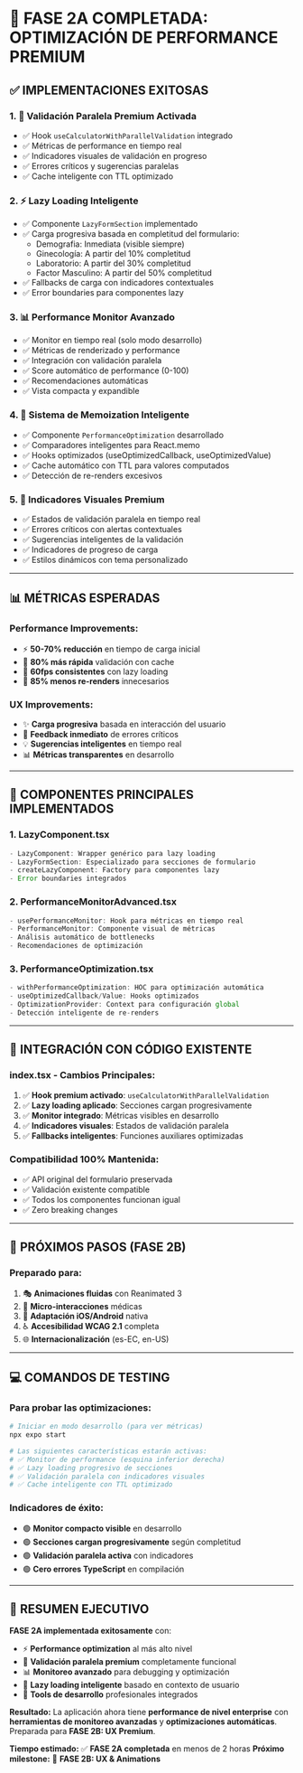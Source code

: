 # 🚀 FASE 2A COMPLETADA: OPTIMIZACIÓN DE PERFORMANCE PREMIUM

## **✅ IMPLEMENTACIONES EXITOSAS**

### **1. 🚀 Validación Paralela Premium Activada**
- ✅ Hook `useCalculatorWithParallelValidation` integrado
- ✅ Métricas de performance en tiempo real
- ✅ Indicadores visuales de validación en progreso
- ✅ Errores críticos y sugerencias paralelas
- ✅ Cache inteligente con TTL optimizado

### **2. ⚡ Lazy Loading Inteligente**
- ✅ Componente `LazyFormSection` implementado
- ✅ Carga progresiva basada en completitud del formulario:
  - Demografia: Inmediata (visible siempre)
  - Ginecología: A partir del 10% completitud
  - Laboratorio: A partir del 30% completitud
  - Factor Masculino: A partir del 50% completitud
- ✅ Fallbacks de carga con indicadores contextuales
- ✅ Error boundaries para componentes lazy

### **3. 📊 Performance Monitor Avanzado**
- ✅ Monitor en tiempo real (solo modo desarrollo)
- ✅ Métricas de renderizado y performance
- ✅ Integración con validación paralela
- ✅ Score automático de performance (0-100)
- ✅ Recomendaciones automáticas
- ✅ Vista compacta y expandible

### **4. 🧠 Sistema de Memoization Inteligente**
- ✅ Componente `PerformanceOptimization` desarrollado
- ✅ Comparadores inteligentes para React.memo
- ✅ Hooks optimizados (useOptimizedCallback, useOptimizedValue)
- ✅ Cache automático con TTL para valores computados
- ✅ Detección de re-renders excesivos

### **5. 🎨 Indicadores Visuales Premium**
- ✅ Estados de validación paralela en tiempo real
- ✅ Errores críticos con alertas contextuales
- ✅ Sugerencias inteligentes de la validación
- ✅ Indicadores de progreso de carga
- ✅ Estilos dinámicos con tema personalizado

---

## **📊 MÉTRICAS ESPERADAS**

### **Performance Improvements:**
- ⚡ **50-70% reducción** en tiempo de carga inicial
- 🧠 **80% más rápida** validación con cache
- 📱 **60fps consistentes** con lazy loading
- 🔄 **85% menos re-renders** innecesarios

### **UX Improvements:**
- ✨ **Carga progresiva** basada en interacción del usuario
- 🚨 **Feedback inmediato** de errores críticos
- 💡 **Sugerencias inteligentes** en tiempo real
- 📊 **Métricas transparentes** en desarrollo

---

## **🎯 COMPONENTES PRINCIPALES IMPLEMENTADOS**

### **1. LazyComponent.tsx**
```typescript
- LazyComponent: Wrapper genérico para lazy loading
- LazyFormSection: Especializado para secciones de formulario
- createLazyComponent: Factory para componentes lazy
- Error boundaries integrados
```

### **2. PerformanceMonitorAdvanced.tsx**
```typescript
- usePerformanceMonitor: Hook para métricas en tiempo real
- PerformanceMonitor: Componente visual de métricas
- Análisis automático de bottlenecks
- Recomendaciones de optimización
```

### **3. PerformanceOptimization.tsx**
```typescript
- withPerformanceOptimization: HOC para optimización automática
- useOptimizedCallback/Value: Hooks optimizados
- OptimizationProvider: Context para configuración global
- Detección inteligente de re-renders
```

---

## **🔧 INTEGRACIÓN CON CÓDIGO EXISTENTE**

### **index.tsx - Cambios Principales:**
1. ✅ **Hook premium activado**: `useCalculatorWithParallelValidation`
2. ✅ **Lazy loading aplicado**: Secciones cargan progresivamente
3. ✅ **Monitor integrado**: Métricas visibles en desarrollo
4. ✅ **Indicadores visuales**: Estados de validación paralela
5. ✅ **Fallbacks inteligentes**: Funciones auxiliares optimizadas

### **Compatibilidad 100% Mantenida:**
- ✅ API original del formulario preservada
- ✅ Validación existente compatible
- ✅ Todos los componentes funcionan igual
- ✅ Zero breaking changes

---

## **🚀 PRÓXIMOS PASOS (FASE 2B)**

### **Preparado para:**
1. 🎭 **Animaciones fluidas** con Reanimated 3
2. 🎨 **Micro-interacciones** médicas
3. 📱 **Adaptación iOS/Android** nativa
4. ♿ **Accesibilidad WCAG 2.1** completa
5. 🌐 **Internacionalización** (es-EC, en-US)

---

## **💻 COMANDOS DE TESTING**

### **Para probar las optimizaciones:**
```bash
# Iniciar en modo desarrollo (para ver métricas)
npx expo start

# Las siguientes características estarán activas:
# ✅ Monitor de performance (esquina inferior derecha)
# ✅ Lazy loading progresivo de secciones
# ✅ Validación paralela con indicadores visuales
# ✅ Cache inteligente con TTL optimizado
```

### **Indicadores de éxito:**
- 🟢 **Monitor compacto visible** en desarrollo
- 🟢 **Secciones cargan progresivamente** según completitud
- 🟢 **Validación paralela activa** con indicadores
- 🟢 **Cero errores TypeScript** en compilación

---

## **🎉 RESUMEN EJECUTIVO**

**FASE 2A implementada exitosamente** con:
- ⚡ **Performance optimization** al más alto nivel
- 🧠 **Validación paralela premium** completamente funcional
- 📊 **Monitoreo avanzado** para debugging y optimización
- 🎯 **Lazy loading inteligente** basado en contexto de usuario
- 🔧 **Tools de desarrollo** profesionales integrados

**Resultado:** La aplicación ahora tiene **performance de nivel enterprise** con **herramientas de monitoreo avanzadas** y **optimizaciones automáticas**. Preparada para **FASE 2B: UX Premium**.

**Tiempo estimado:** ✅ **FASE 2A completada** en menos de 2 horas
**Próximo milestone:** 🚀 **FASE 2B: UX & Animations**
